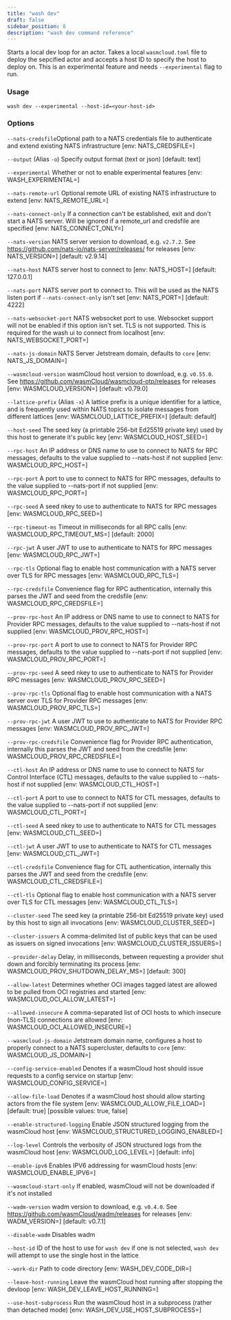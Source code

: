 ```yaml
---
title: "wash dev"
draft: false
sidebar_position: 8
description: "wash dev command reference"
--- 
```


Starts a local dev loop for an actor. Takes a local `wasmcloud.toml` file to deploy the sepcified actor and accepts a host ID to specify the host to deploy on. This is an experimental feature and needs `--experimental` flag to run.

### Usage
```
wash dev --experimental --host-id=<your-host-id>
```

### Options
`--nats-credsfile`Optional path to a NATS credentials file to authenticate and extend existing NATS infrastructure [env: NATS_CREDSFILE=]

`--output` (Alias `-o`) Specify output format (text or json) [default: text]

`--experimental` Whether or not to enable experimental features [env: WASH_EXPERIMENTAL=]

`--nats-remote-url` Optional remote URL of existing NATS infrastructure to extend [env: NATS_REMOTE_URL=]

`--nats-connect-only` If a connection can't be established, exit and don't start a NATS server. Will be ignored if a remote_url and credsfile are specified [env: NATS_CONNECT_ONLY=]

`--nats-version` NATS server version to download, e.g. `v2.7.2`. See https://github.com/nats-io/nats-server/releases/ for releases [env: NATS_VERSION=] [default: v2.9.14]

`--nats-host` NATS server host to connect to [env: NATS_HOST=] [default: 127.0.0.1]

`--nats-port` NATS server port to connect to. This will be used as the NATS listen port if `--nats-connect-only` isn't set [env: NATS_PORT=] [default: 4222]

`--nats-websocket-port` NATS websocket port to use. Websocket support will not be enabled if this option isn't set. TLS is not supported. This is required for the wash ui to connect from localhost [env: NATS_WEBSOCKET_PORT=]

`--nats-js-domain` NATS Server Jetstream domain, defaults to `core` [env: NATS_JS_DOMAIN=]

`--wasmcloud-version` wasmCloud host version to download, e.g. `v0.55.0`. See https://github.com/wasmCloud/wasmcloud-otp/releases for releases [env: WASMCLOUD_VERSION=] [default: v0.79.0]

`--lattice-prefix` (Alias `-x`) A lattice prefix is a unique identifier for a lattice, and is frequently used within NATS topics to isolate messages from different lattices [env: WASMCLOUD_LATTICE_PREFIX=] [default: default]

`--host-seed` The seed key (a printable 256-bit Ed25519 private key) used by this host to generate it's public key [env: WASMCLOUD_HOST_SEED=]

`--rpc-host` An IP address or DNS name to use to connect to NATS for RPC messages, defaults to the value supplied to --nats-host if not supplied [env: WASMCLOUD_RPC_HOST=]

`--rpc-port` A port to use to connect to NATS for RPC messages, defaults to the value supplied to --nats-port if not supplied [env: WASMCLOUD_RPC_PORT=]

`--rpc-seed` A seed nkey to use to authenticate to NATS for RPC messages [env: WASMCLOUD_RPC_SEED=]

`--rpc-timeout-ms` Timeout in milliseconds for all RPC calls [env: WASMCLOUD_RPC_TIMEOUT_MS=] [default: 2000]

`--rpc-jwt` A user JWT to use to authenticate to NATS for RPC messages [env: WASMCLOUD_RPC_JWT=]

`--rpc-tls` Optional flag to enable host communication with a NATS server over TLS for RPC messages [env: WASMCLOUD_RPC_TLS=]

`--rpc-credsfile` Convenience flag for RPC authentication, internally this parses the JWT and seed from the credsfile [env: WASMCLOUD_RPC_CREDSFILE=]

`--prov-rpc-host` An IP address or DNS name to use to connect to NATS for Provider RPC messages, defaults to the value supplied to --nats-host if not supplied [env: WASMCLOUD_PROV_RPC_HOST=]

`--prov-rpc-port` A port to use to connect to NATS for Provider RPC messages, defaults to the value supplied to --nats-port if not supplied [env: WASMCLOUD_PROV_RPC_PORT=]

`--prov-rpc-seed` A seed nkey to use to authenticate to NATS for Provider RPC messages [env: WASMCLOUD_PROV_RPC_SEED=]

`--prov-rpc-tls` Optional flag to enable host communication with a NATS server over TLS for Provider RPC messages [env: WASMCLOUD_PROV_RPC_TLS=]

`--prov-rpc-jwt` A user JWT to use to authenticate to NATS for Provider RPC messages [env: WASMCLOUD_PROV_RPC_JWT=]

`--prov-rpc-credsfile` Convenience flag for Provider RPC authentication, internally this parses the JWT and seed from the credsfile [env: WASMCLOUD_PROV_RPC_CREDSFILE=]

`--ctl-host` An IP address or DNS name to use to connect to NATS for Control Interface (CTL) messages, defaults to the value supplied to --nats-host if not supplied [env: WASMCLOUD_CTL_HOST=]

`--ctl-port` A port to use to connect to NATS for CTL messages, defaults to the value supplied to --nats-port if not supplied [env: WASMCLOUD_CTL_PORT=]

`--ctl-seed` A seed nkey to use to authenticate to NATS for CTL messages [env: WASMCLOUD_CTL_SEED=]

`--ctl-jwt` A user JWT to use to authenticate to NATS for CTL messages [env: WASMCLOUD_CTL_JWT=]

`--ctl-credsfile` Convenience flag for CTL authentication, internally this parses the JWT and seed from the credsfile [env: WASMCLOUD_CTL_CREDSFILE=]

`--ctl-tls` Optional flag to enable host communication with a NATS server over TLS for CTL messages [env: WASMCLOUD_CTL_TLS=]

`--cluster-seed` The seed key (a printable 256-bit Ed25519 private key) used by this host to sign all invocations [env: WASMCLOUD_CLUSTER_SEED=]

`--cluster-issuers` A comma-delimited list of public keys that can be used as issuers on signed invocations [env: WASMCLOUD_CLUSTER_ISSUERS=]

`--provider-delay` Delay, in milliseconds, between requesting a provider shut down and forcibly terminating its process [env: WASMCLOUD_PROV_SHUTDOWN_DELAY_MS=] [default: 300]

`--allow-latest` Determines whether OCI images tagged latest are allowed to be pulled from OCI registries and started [env: WASMCLOUD_OCI_ALLOW_LATEST=]

`--allowed-insecure` A comma-separated list of OCI hosts to which insecure (non-TLS) connections are allowed [env: WASMCLOUD_OCI_ALLOWED_INSECURE=]

`--wasmcloud-js-domain` Jetstream domain name, configures a host to properly connect to a NATS supercluster, defaults to `core` [env: WASMCLOUD_JS_DOMAIN=]

`--config-service-enabled` Denotes if a wasmCloud host should issue requests to a config service on startup [env: WASMCLOUD_CONFIG_SERVICE=]

`--allow-file-load` Denotes if a wasmCloud host should allow starting actors from the file system [env: WASMCLOUD_ALLOW_FILE_LOAD=] [default: true] [possible values: true, false]

`--enable-structured-logging` Enable JSON structured logging from the wasmCloud host [env: WASMCLOUD_STRUCTURED_LOGGING_ENABLED=]

`--log-level` Controls the verbosity of JSON structured logs from the wasmCloud host [env: WASMCLOUD_LOG_LEVEL=] [default: info]

`--enable-ipv6` Enables IPV6 addressing for wasmCloud hosts [env: WASMCLOUD_ENABLE_IPV6=]

`--wasmcloud-start-only` If enabled, wasmCloud will not be downloaded if it's not installed

`--wadm-version` wadm version to download, e.g. `v0.4.0`. See https://github.com/wasmCloud/wadm/releases for releases [env: WADM_VERSION=] [default: v0.7.1]

`--disable-wadm` Disables wadm

`--host-id` ID of the host to use for `wash dev` if one is not selected, `wash dev` will attempt to use the single host in the lattice

`--work-dir` Path to code directory [env: WASH_DEV_CODE_DIR=]

`--leave-host-running` Leave the wasmCloud host running after stopping the devloop [env: WASH_DEV_LEAVE_HOST_RUNNING=]

`--use-host-subprocess` Run the wasmCloud host in a subprocess (rather than detached mode) [env: WASH_DEV_USE_HOST_SUBPROCESS=]
